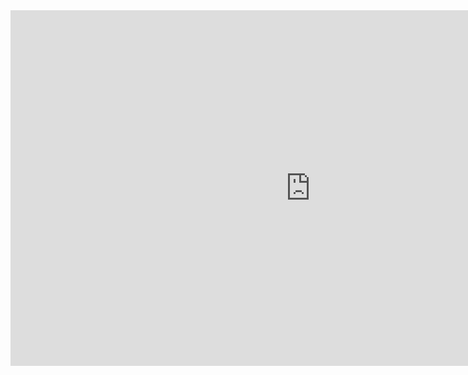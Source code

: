 <iframe allowfullscreen="true" frameborder="0" height="569" src="https://docs.google.com/presentation/d/e/2PACX-1vTsF9dsWwXEJMRon67CKdvphcKVYPI7xlfM2RKlxoxekMLyOUUvZOWWehB_TqoG3NgjTbW7uWG3yQgq/embed?start=false&amp;loop=false&amp;delayms=3000" width="960"></iframe>